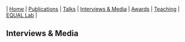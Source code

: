 | [Home](index.md) | [Publications](https://scholar.google.com/citations?user=4Vjp6hwAAAAJ&hl=en) | [Talks](talks.md) | [Interviews & Media](news.md) | [Awards](awards.md) | [Teaching](teaching.md) | [EQUAL Lab](student.md) | 

## Interviews & Media

<!-- - Subject of an article entitled “Making AI Fairer: How Golnoosh Farnadi Tackles Biases”, Mila, 2023 [more info](https://mila.quebec/en/making-ai-fairer-how-golnoosh-farnadi-tackles-biases/)

- Interview with Simon Lord of La Presse, “Fidèle à ses convictions”, 2023, [more info](https://www.lapresse.ca/affaires/portfolio/2023-02-17/intelligence-artificielle/fidele-a-ses-convictions.php)

- Work cited in an article entitled “AI and Cities: UN-Habitat and Mila launch a collaborative White Paper on the use and potential challenges of AI to support the development of people-centered sustainable cities and settlements”, CISION, 2022 [more info](https://www.newswire.ca/news-releases/ai-and-cities-un-habitat-and-mila-launch-a-collaborative-white-paper-on-the-use-and-potential-challenges-of-ai- to-support-the-development-of-people-centered-sustainable-cities-and-settlements-877938898.html)

- Interview with CIFAR's Krista Davidson, “Reducing discrimination and bias in AI: Q&A with Golnoosh Farnadi,” 2021 [more info](https://cifar.ca/cifarnews/2021/11/17/reducing-discrimination-and-bias-in-ai -qa-with-golnoosh-farnadi/)

- Interview with Jean-François Venne published by Le Devoir, “Humaine, artificial intelligence too human?”, 2021 [more info](https://www.ledevoir.com/societe/science/597968/ humaine-trop- humaine-l-intelligence- artificial)

- Subject of an article entitled “Golnoosh Farnadi Receives Google AI 2021 Research Scholar Award”, Mila, 2021 [more info](https://mila.quebec/en/golnoosh-farnadi-receives-google-ai-2021-research-scholar-award/)

- Interview with Emmanuel Delacour of CScience IA, “Making AI fairer, one algorithm at a time”, 2021 [more info](http://www.cscience.ca/2021/03/04/rendre-lia-plus-juste-un -algorithm-at-a-time/)

- Works cited in an article entitled “10 best free online Responsible AI courses in 2021”, The good AI, 2021 [more info](https://thegoodai.co/2021/02/18/10-best-free-online-responsible-ai-courses -in-2021/)

- Work cited in an article on CIFAR AI chair, HEC Montréal, “A Canada-CIFAR chair in artificial intelligence awarded to Golnoosh Farnadi”, 2021 [more info](https://www.hec.ca/nouvelles/2021/une-chaire-en-intelligence -artificial-Canada-CIFAR-attributed-to-Golnoosh-Farnadi.html)

- Interview with Chloe Gibert from CScience IA, “Bias and discrimination: training to the rescue”, 2020 [more info](https://www.cscience.ca/2020/09/09/biais-et-discriminations-une-formation-a- the rescue/)

## Videos

- The Walrus Talk by Dr. Golnoosh Farnadi: Inequality and AI

[![](https://markdown-videos-api.jorgenkh.no/youtube/ww5a6sFENkA?si=kbH2r-9eq9dyWeNf)](https://youtu.be/ww5a6sFENkA?si=kbH2r-9eq9dyWeNf)

- Bias and Discrimination in AI l UMontrealX on edX org

[![](https://markdown-videos-api.jorgenkh.no/youtube/DR1gLslKKeI?si=dobz8gppF8skqGH)](https://youtu.be/DR1gLslKKeI?si=dobz8gppF8skqGH)

- Canada's Leadership in AI Policy / Le leadership du Canada en matière de politiques relatives à l’IA

[![](https://markdown-videos-api.jorgenkh.no/youtube/ieMRp--C_eM?si=D6VhueEnAFcCO7gt)](https://youtu.be/ieMRp--C_eM?si=D6VhueEnAFcCO7gt)


 -->
